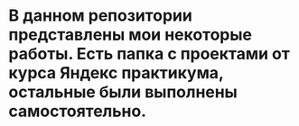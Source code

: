 # В данном репозитории представлены мои некоторые работы. Есть папка с проектами от курса Яндекс практикума, остальные были выполнены самостоятельно. 
